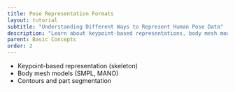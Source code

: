 ```yaml
---
title: Pose Representation Formats
layout: tutorial
subtitle: "Understanding Different Ways to Represent Human Pose Data"
description: "Learn about keypoint-based representations, body mesh models, and other formats used to represent human pose data in machine learning."
parent: Basic Concepts
order: 2
---
```



- Keypoint-based representation (skeleton)
- Body mesh models (SMPL, MANO)
- Contours and part segmentation